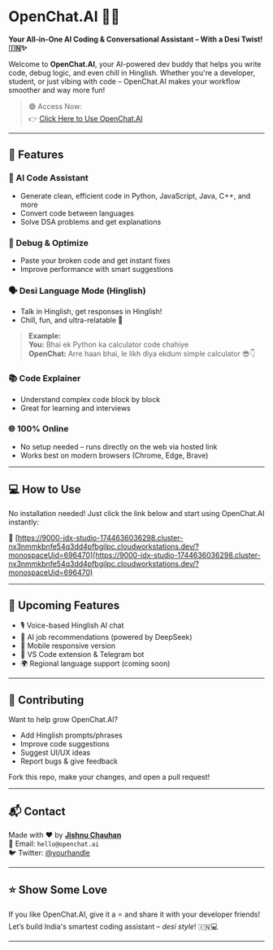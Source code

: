 # OpenChat.AI 🧠💬  
**Your All-in-One AI Coding & Conversational Assistant – With a Desi Twist! 🇮🇳✨**

Welcome to **OpenChat.AI**, your AI-powered dev buddy that helps you write code, debug logic, and even chill in Hinglish. Whether you're a developer, student, or just vibing with code – OpenChat.AI makes your workflow smoother and way more fun!

> 🟢 Access Now:  
👉 [Click Here to Use OpenChat.AI](https://9000-idx-studio-1744636036298.cluster-nx3nmmkbnfe54q3dd4pfbgilpc.cloudworkstations.dev/?monospaceUid=696470)

---

## 🚀 Features

### 🧠 AI Code Assistant
- Generate clean, efficient code in Python, JavaScript, Java, C++, and more
- Convert code between languages
- Solve DSA problems and get explanations

### 🐞 Debug & Optimize
- Paste your broken code and get instant fixes
- Improve performance with smart suggestions

### 🗣️ Desi Language Mode (Hinglish)
- Talk in Hinglish, get responses in Hinglish!
- Chill, fun, and ultra-relatable 🤝

> **Example:**  
> **You:** Bhai ek Python ka calculator code chahiye  
> **OpenChat:** Arre haan bhai, le likh diya ekdum simple calculator 😎👇

### 📚 Code Explainer
- Understand complex code block by block
- Great for learning and interviews

### 🌐 100% Online
- No setup needed – runs directly on the web via hosted link
- Works best on modern browsers (Chrome, Edge, Brave)

---

## 💻 How to Use

No installation needed! Just click the link below and start using OpenChat.AI instantly:

🔗 [https://9000-idx-studio-1744636036298.cluster-nx3nmmkbnfe54q3dd4pfbgilpc.cloudworkstations.dev/?monospaceUid=696470](https://9000-idx-studio-1744636036298.cluster-nx3nmmkbnfe54q3dd4pfbgilpc.cloudworkstations.dev/?monospaceUid=696470)

---

## 📅 Upcoming Features

- 🎙 Voice-based Hinglish AI chat
- 🧠 AI job recommendations (powered by DeepSeek)
- 📱 Mobile responsive version
- 🧩 VS Code extension & Telegram bot
- 🌍 Regional language support (coming soon)

---

## 🤝 Contributing

Want to help grow OpenChat.AI?

- Add Hinglish prompts/phrases
- Improve code suggestions
- Suggest UI/UX ideas
- Report bugs & give feedback

Fork this repo, make your changes, and open a pull request!

---

## 📬 Contact

Made with ❤️ by **[Jishnu Chauhan]([https://github.com/jishnuchauhan](https://github.com/jishnukeyhack))**  
📧 Email: `hello@openchat.ai`  
🐦 Twitter: [@yourhandle](https://twitter.com/yourhandle)

---

## ⭐ Show Some Love

If you like OpenChat.AI, give it a ⭐ and share it with your developer friends!  
Let’s build India's smartest coding assistant – *desi style*! 🇮🇳💻

---



